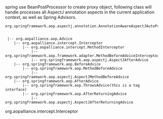 spring use BeanPostProcessor to create proxy object,
following class will handle processes all AspectJ 
annotation aspects in the current application context,
as well as Spring Advisors.
```
org.springframework.aop.aspectj.annotation.AnnotationAwareAspectJAutoProxyCreator
```
```

 |-- org.aopalliance.aop.Advice 
    |-- org.aopalliance.intercept.Interceptor
        |-- org.aopalliance.intercept.MethodInterceptor
            |-- org.springframework.aop.framework.adapter.MethodBeforeAdviceInterceptor    
            |-- org.springframework.aop.aspectj.AspectJAfterAdvice
    |-- org.springframework.aop.BeforeAdvice
        |-- org.springframework.aop.MethodBeforeAdvice
            |-- org.springframework.aop.aspectj.AspectJMethodBeforeAdvice
    |-- org.springframework.aop.AfterAdvice
        |-- org.springframework.aop.ThrowsAdvice(this is a tag interface)
        |-- org.springframework.aop.AfterReturningAdvice
            |-- org.springframework.aop.aspectj.AspectJAfterReturningAdvice
```


  org.aopalliance.intercept.Interceptor
